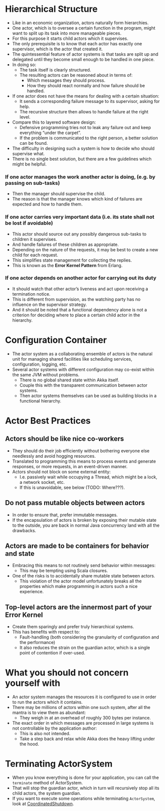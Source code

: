 # Hierarchical Structure
- Like in an economic organization, actors naturally form hierarchies. 
- One actor, which is to oversee a certain function in the program, might want to split up its task into more manageable pieces. 
- For this purpose it starts child actors which it supervises. 
- The only prerequisite is to know that each actor has exactly one supervisor, which is the actor that created it.
- The quintessential feature of actor systems is that tasks are split up and delegated until they become small enough to be handled in one piece. 
- In doing so:
    - The task itself is clearly structured.
    - The resulting actors can be reasoned about in terms of:
        - Which messages they should process.
        - How they should react normally and how failure should be handled. 
- If one actor does not have the means for dealing with a certain situation:
    - It sends a corresponding failure message to its supervisor, asking for help. 
    - The recursive structure then allows to handle failure at the right level.
- Compare this to layered software design:
    - Defensive programming tries not to leak any failure out and keep everything “under the carpet”.
    - If the problem is communicated to the right person, a better solution can be found.
- The difficulty in designing such a system is how to decide who should supervise what. 
- There is no single best solution, but there are a few guidelines which might be helpful.

### If one actor manages the work another actor is doing, (e.g. by passing on sub-tasks)
- Then the manager should supervise the child. 
- The reason is that the manager knows which kind of failures are expected and how to handle them.

### If one actor carries very important data (i.e. its state shall not be lost if avoidable)
- This actor should source out any possibly dangerous sub-tasks to children it supervises.
- And handle failures of these children as appropriate. 
- Depending on the nature of the requests, it may be best to create a new child for each request.
- This simplifies state management for collecting the replies. 
- This is known as the **Error Kernel Pattern** from Erlang.

### If one actor depends on another actor for carrying out its duty
- It should watch that other actor’s liveness and act upon receiving a termination notice. 
- This is different from supervision, as the watching party has no influence on the supervisor strategy.
- And it should be noted that a functional dependency alone is not a criterion for deciding where to place a certain child actor in the hierarchy.

# Configuration Container
- The actor system as a collaborating ensemble of actors is the natural unit for managing shared facilities like scheduling services, configuration, logging, etc. 
- Several actor systems with different configuration may co-exist within the same JVM without problems.
    - There is no global shared state within Akka itself. 
    - Couple this with the transparent communication between actor systems.
    - Then actor systems themselves can be used as building blocks in a functional hierarchy.

# Actor Best Practices
## Actors should be like nice co-workers
- They should do their job efficiently without bothering everyone else needlessly and avoid hogging resources. 
- Translated to programming this means to process events and generate responses, or more requests, in an event-driven manner. 
- Actors should not block on some external entity:
    - I.e. passively wait while occupying a Thread, which might be a lock, a network socket, etc.
    - If this is unavoidable, see below (TODO: Where???).
    
## Do not pass mutable objects between actors
- In order to ensure that, prefer immutable messages. 
- If the encapsulation of actors is broken by exposing their mutable state to the outside, you are back in normal Java concurrency land with all the drawbacks.

## Actors are made to be containers for behavior and state
- Embracing this means to not routinely send behavior within messages:
    - This may be tempting using Scala closures. 
- One of the risks is to accidentally share mutable state between actors.
    - This violation of the actor model unfortunately breaks all the properties which make programming in actors such a nice experience.
    
## Top-level actors are the innermost part of your Error Kernel
- Create them sparingly and prefer truly hierarchical systems. 
- This has benefits with respect to:
    - Fault-handling (both considering the granularity of configuration and the performance)
    - It also reduces the strain on the guardian actor, which is a single point of contention if over-used.

# What you should not concern yourself with
- An actor system manages the resources it is configured to use in order to run the actors which it contains. 
- There may be millions of actors within one such system, after all the mantra is to view them as abundant:
    - They weigh in at an overhead of roughly 300 bytes per instance. 
- The exact order in which messages are processed in large systems is not controllable by the application author:
    - This is also not intended. 
    - Take a step back and relax while Akka does the heavy lifting under the hood.

# Terminating ActorSystem
- When you know everything is done for your application, you can call the `terminate` method of ActorSystem. 
- That will stop the guardian actor, which in turn will recursively stop all its child actors, the system guardian.
- If you want to execute some operations while terminating `ActorSystem`, look at [CoordinatedShutdown](TODO).

